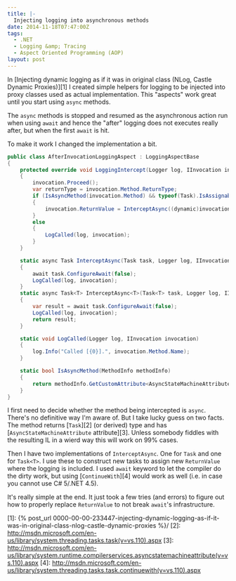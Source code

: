 ```yaml
---
title: |-
  Injecting logging into asynchronous methods
date: 2014-11-18T07:47:00Z
tags:
  - .NET
  - Logging &amp; Tracing
  - Aspect Oriented Programming (AOP)
layout: post
---
```

In [Injecting dynamic logging as if it was in original class (NLog, Castle Dynamic Proxies)][1] I created simple helpers for logging to be injected into proxy classes used as actual implementation. This "aspects" work great until you start using `async` methods.

<!-- excerpt -->

The `async` methods is stopped and resumed as the asynchronous action run when using `await` and hence the "after" logging does not executes really after, but when the first `await` is hit.

To make it work I changed the implementation a bit.

```csharp
public class AfterInvocationLoggingAspect : LoggingAspectBase
{
	protected override void LoggingIntercept(Logger log, IInvocation invocation)
	{
		invocation.Proceed();
		var returnType = invocation.Method.ReturnType;
		if (IsAsyncMethod(invocation.Method) && typeof(Task).IsAssignableFrom(returnType))
		{
			invocation.ReturnValue = InterceptAsync((dynamic)invocation.ReturnValue, log, invocation);
		}
		else
		{
			LogCalled(log, invocation);
		}
	}

	static async Task InterceptAsync(Task task, Logger log, IInvocation invocation)
	{
		await task.ConfigureAwait(false);
		LogCalled(log, invocation);
	}
	static async Task<T> InterceptAsync<T>(Task<T> task, Logger log, IInvocation invocation)
	{
		var result = await task.ConfigureAwait(false);
		LogCalled(log, invocation);
		return result;
	}

	static void LogCalled(Logger log, IInvocation invocation)
	{
		log.Info("Called [{0}].", invocation.Method.Name);
	}

	static bool IsAsyncMethod(MethodInfo methodInfo)
	{
		return methodInfo.GetCustomAttribute<AsyncStateMachineAttribute>() != null;
	}
}
```

I first need to decide whether the method being intercepted is `async`. There's no definitive way I'm aware of. But I take lucky guess on two facts. The method returns [`Task`][2] (or derived) type and has [`AsyncStateMachineAttribute` attribute][3]. Unless somebody fiddles with the resulting IL in a wierd way this will work on 99% cases.

Then I have two implementations of `InterceptAsync`. One for `Task` and one for `Task<T>`. I use these to construct new tasks to assign new `ReturnValue` where the logging is included. I used `await` keyword to let the compiler do the dirty work, but using [`ContinueWith`][4] would work as well (i.e. in case you cannot use C# 5/.NET 4.5).

It's really simple at the end. It just took a few tries (and errors) to figure out how to properly replace `ReturnValue` to not break `await`'s infrastructure.

[1]: {% post_url 0000-00-00-233447-injecting-dynamic-logging-as-if-it-was-in-original-class-nlog-castle-dynamic-proxies %}/
[2]: http://msdn.microsoft.com/en-us/library/system.threading.tasks.task(v=vs.110).aspx
[3]: http://msdn.microsoft.com/en-us/library/system.runtime.compilerservices.asyncstatemachineattribute(v=vs.110).aspx
[4]: http://msdn.microsoft.com/en-us/library/system.threading.tasks.task.continuewith(v=vs.110).aspx